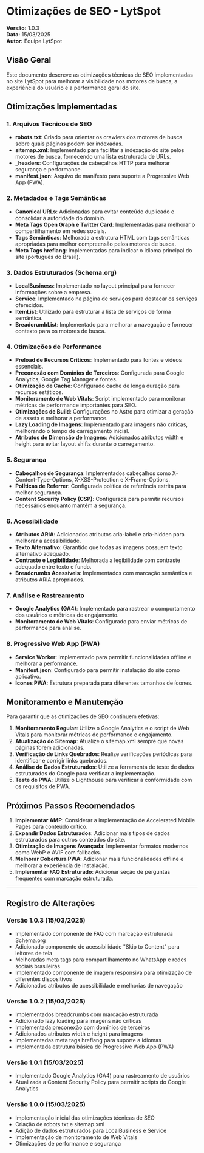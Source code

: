 # Otimizações de SEO - LytSpot

**Versão:** 1.0.3  
**Data:** 15/03/2025  
**Autor:** Equipe LytSpot

## Visão Geral

Este documento descreve as otimizações técnicas de SEO implementadas no site LytSpot para melhorar a visibilidade nos motores de busca, a experiência do usuário e a performance geral do site.

## Otimizações Implementadas

### 1. Arquivos Técnicos de SEO

- **robots.txt**: Criado para orientar os crawlers dos motores de busca sobre quais páginas podem ser indexadas.
- **sitemap.xml**: Implementado para facilitar a indexação do site pelos motores de busca, fornecendo uma lista estruturada de URLs.
- **_headers**: Configurações de cabeçalhos HTTP para melhorar segurança e performance.
- **manifest.json**: Arquivo de manifesto para suporte a Progressive Web App (PWA).

### 2. Metadados e Tags Semânticas

- **Canonical URLs**: Adicionadas para evitar conteúdo duplicado e consolidar a autoridade do domínio.
- **Meta Tags Open Graph e Twitter Card**: Implementadas para melhorar o compartilhamento em redes sociais.
- **Tags Semânticas**: Melhorada a estrutura HTML com tags semânticas apropriadas para melhor compreensão pelos motores de busca.
- **Meta Tags hreflang**: Implementadas para indicar o idioma principal do site (português do Brasil).

### 3. Dados Estruturados (Schema.org)

- **LocalBusiness**: Implementado no layout principal para fornecer informações sobre a empresa.
- **Service**: Implementado na página de serviços para destacar os serviços oferecidos.
- **ItemList**: Utilizado para estruturar a lista de serviços de forma semântica.
- **BreadcrumbList**: Implementado para melhorar a navegação e fornecer contexto para os motores de busca.

### 4. Otimizações de Performance

- **Preload de Recursos Críticos**: Implementado para fontes e vídeos essenciais.
- **Preconexão com Domínios de Terceiros**: Configurada para Google Analytics, Google Tag Manager e fontes.
- **Otimização de Cache**: Configurado cache de longa duração para recursos estáticos.
- **Monitoramento de Web Vitals**: Script implementado para monitorar métricas de performance importantes para SEO.
- **Otimizações de Build**: Configurações no Astro para otimizar a geração de assets e melhorar a performance.
- **Lazy Loading de Imagens**: Implementado para imagens não críticas, melhorando o tempo de carregamento inicial.
- **Atributos de Dimensão de Imagens**: Adicionados atributos width e height para evitar layout shifts durante o carregamento.

### 5. Segurança

- **Cabeçalhos de Segurança**: Implementados cabeçalhos como X-Content-Type-Options, X-XSS-Protection e X-Frame-Options.
- **Políticas de Referrer**: Configurada política de referência estrita para melhor segurança.
- **Content Security Policy (CSP)**: Configurada para permitir recursos necessários enquanto mantém a segurança.

### 6. Acessibilidade

- **Atributos ARIA**: Adicionados atributos aria-label e aria-hidden para melhorar a acessibilidade.
- **Texto Alternativo**: Garantido que todas as imagens possuem texto alternativo adequado.
- **Contraste e Legibilidade**: Melhorada a legibilidade com contraste adequado entre texto e fundo.
- **Breadcrumbs Acessíveis**: Implementados com marcação semântica e atributos ARIA apropriados.

### 7. Análise e Rastreamento

- **Google Analytics (GA4)**: Implementado para rastrear o comportamento dos usuários e métricas de engajamento.
- **Monitoramento de Web Vitals**: Configurado para enviar métricas de performance para análise.

### 8. Progressive Web App (PWA)

- **Service Worker**: Implementado para permitir funcionalidades offline e melhorar a performance.
- **Manifest.json**: Configurado para permitir instalação do site como aplicativo.
- **Ícones PWA**: Estrutura preparada para diferentes tamanhos de ícones.

## Monitoramento e Manutenção

Para garantir que as otimizações de SEO continuem efetivas:

1. **Monitoramento Regular**: Utilize o Google Analytics e o script de Web Vitals para monitorar métricas de performance e engajamento.
2. **Atualização do Sitemap**: Atualize o sitemap.xml sempre que novas páginas forem adicionadas.
3. **Verificação de Links Quebrados**: Realize verificações periódicas para identificar e corrigir links quebrados.
4. **Análise de Dados Estruturados**: Utilize a ferramenta de teste de dados estruturados do Google para verificar a implementação.
5. **Teste de PWA**: Utilize o Lighthouse para verificar a conformidade com os requisitos de PWA.

## Próximos Passos Recomendados

1. **Implementar AMP**: Considerar a implementação de Accelerated Mobile Pages para conteúdo crítico.
2. **Expandir Dados Estruturados**: Adicionar mais tipos de dados estruturados para outros conteúdos do site.
3. **Otimização de Imagens Avançada**: Implementar formatos modernos como WebP e AVIF com fallbacks.
4. **Melhorar Cobertura PWA**: Adicionar mais funcionalidades offline e melhorar a experiência de instalação.
5. **Implementar FAQ Estruturado**: Adicionar seção de perguntas frequentes com marcação estruturada.

---

## Registro de Alterações

### Versão 1.0.3 (15/03/2025)
- Implementado componente de FAQ com marcação estruturada Schema.org
- Adicionado componente de acessibilidade "Skip to Content" para leitores de tela
- Melhoradas meta tags para compartilhamento no WhatsApp e redes sociais brasileiras
- Implementado componente de imagem responsiva para otimização de diferentes dispositivos
- Adicionados atributos de acessibilidade e melhorias de navegação

### Versão 1.0.2 (15/03/2025)
- Implementados breadcrumbs com marcação estruturada
- Adicionado lazy loading para imagens não críticas
- Implementada preconexão com domínios de terceiros
- Adicionados atributos width e height para imagens
- Implementadas meta tags hreflang para suporte a idiomas
- Implementada estrutura básica de Progressive Web App (PWA)

### Versão 1.0.1 (15/03/2025)
- Implementado Google Analytics (GA4) para rastreamento de usuários
- Atualizada a Content Security Policy para permitir scripts do Google Analytics

### Versão 1.0.0 (15/03/2025)
- Implementação inicial das otimizações técnicas de SEO
- Criação de robots.txt e sitemap.xml
- Adição de dados estruturados para LocalBusiness e Service
- Implementação de monitoramento de Web Vitals
- Otimizações de performance e segurança
